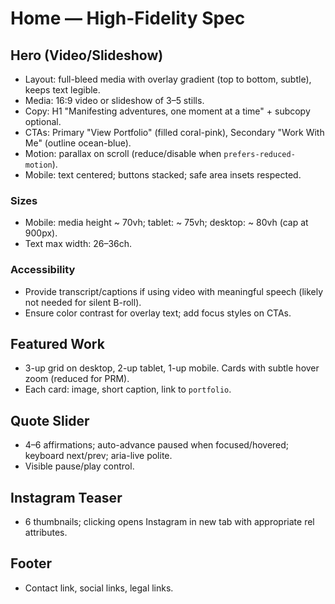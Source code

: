 # Home — High-Fidelity Spec

## Hero (Video/Slideshow)

- Layout: full-bleed media with overlay gradient (top to bottom, subtle), keeps text legible.
- Media: 16:9 video or slideshow of 3–5 stills.
- Copy: H1 "Manifesting adventures, one moment at a time" + subcopy optional.
- CTAs: Primary "View Portfolio" (filled coral-pink), Secondary "Work With Me" (outline ocean-blue).
- Motion: parallax on scroll (reduce/disable when `prefers-reduced-motion`).
- Mobile: text centered; buttons stacked; safe area insets respected.

### Sizes

- Mobile: media height ~ 70vh; tablet: ~ 75vh; desktop: ~ 80vh (cap at 900px).
- Text max width: 26–36ch.

### Accessibility

- Provide transcript/captions if using video with meaningful speech (likely not needed for silent B-roll).
- Ensure color contrast for overlay text; add focus styles on CTAs.

## Featured Work

- 3-up grid on desktop, 2-up tablet, 1-up mobile. Cards with subtle hover zoom (reduced for PRM).
- Each card: image, short caption, link to `portfolio`.

## Quote Slider

- 4–6 affirmations; auto-advance paused when focused/hovered; keyboard next/prev; aria-live polite.
- Visible pause/play control.

## Instagram Teaser

- 6 thumbnails; clicking opens Instagram in new tab with appropriate rel attributes.

## Footer

- Contact link, social links, legal links.
